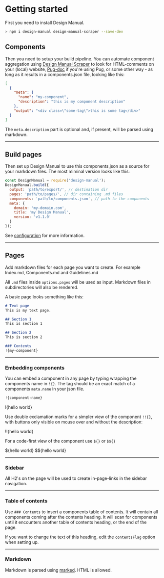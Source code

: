 # Getting started

First you need to install Design Manual.

```bash
> npm i design-manual design-manual-scraper --save-dev
```

## Components
Then you need to setup your build pipeline. You can automate component aggregation using [Design Manual Scraper](https://www.npmjs.com/package/design-manual-scraper) to look for HTML-comments on your (local) website, [Pug-doc](https://www.npmjs.com/package/pug-doc) if you're using Pug, or some other way - as long as it results in a components.json file, looking like this:

```json
[
  {
    "meta": {
      "name": "my-component",
      "description": "this is my component description"
    },
    "output": "<div class=\"some-tag\">this is some tag</div>"
  }
]
```

The `meta.description` part is optional and, if present, will be parsed using markdown.

---

## Build pages
Then set up Design Manual to use this components.json as a source for your markdown files. The most miminal version looks like this:

```js
const DesignManual = require('design-manual');
DesignManual.build({
  output: 'path/to/export/', // destination dir
  pages: 'path/to/pages/', // dir containing .md files
  components: 'path/to/components.json', // path to the components
  meta: {
    domain: 'my-domain.com',
    title: 'my Design Manual',
    version: 'v1.1.0'
  }
});
```

See [configuration](/configuration.html) for more information.

---

## Pages
Add markdown files for each page you want to create. For example Index.md, Components.md and Guidelines.md

All `.md` files inside `options.pages` will be used as input. Markdown files in subdirectories will also be rendered.

A basic page looks something like this:

```markdown
# Text page
This is my text page.

## Section 1
This is section 1

## Section 2
This is section 2

### Contents
!{my-component}
```

---

### Embedding components
You can embed a component in any page by typing wrapping the components name in `!​{}`.
The tag should be an exact match of a components `meta.name` in your json file.

```markdown
!{component-name}
```

!{hello world}

Use double exclamation marks for a simpler view of the component  `!!​{}`, with buttons only visible on mouse over and without the description:

!!{hello world}

For a code-first view of the component use `$​{}` or `$$​{}`

${hello world}
$${hello world}

---

### Sidebar
All H2's on the page will be used to create in-page-links in the sidebar navigation.

---

### Table of contents
Use `### Contents` to insert a components table of contents. It will contain all components coming after the contents heading. It will scan for components until it encounters another table of contents heading, or the end of the page.

If you want to change the text of this heading, edit the `contentsFlag` option when setting up.

---

### Markdown
Markdown is parsed using [marked](https://github.com/chjj/marked). HTML is allowed.